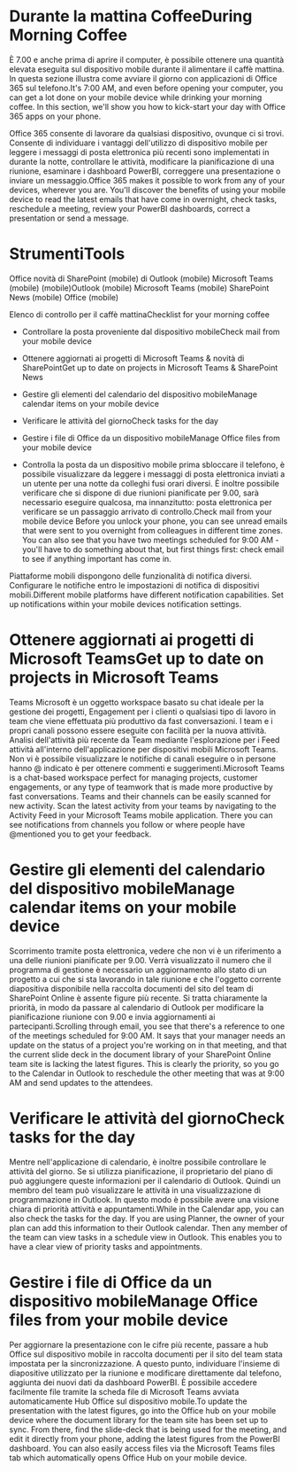 # <a name="during-morning-coffee"></a><span data-ttu-id="12a3d-101">Durante la mattina Coffee</span><span class="sxs-lookup"><span data-stu-id="12a3d-101">During Morning Coffee</span></span>

<span data-ttu-id="12a3d-p101">È 7.00 e anche prima di aprire il computer, è possibile ottenere una quantità elevata eseguita sul dispositivo mobile durante il alimentare il caffè mattina. In questa sezione illustra come avviare il giorno con applicazioni di Office 365 sul telefono.</span><span class="sxs-lookup"><span data-stu-id="12a3d-p101">It's 7:00 AM, and even before opening your computer, you can get a lot done on your mobile device while drinking your morning coffee. In this section, we'll show you how to kick-start your day with Office 365 apps on your phone.</span></span>

<span data-ttu-id="12a3d-p102">Office 365 consente di lavorare da qualsiasi dispositivo, ovunque ci si trovi. Consente di individuare i vantaggi dell'utilizzo di dispositivo mobile per leggere i messaggi di posta elettronica più recenti sono implementati in durante la notte, controllare le attività, modificare la pianificazione di una riunione, esaminare i dashboard PowerBI, correggere una presentazione o inviare un messaggio.</span><span class="sxs-lookup"><span data-stu-id="12a3d-p102">Office 365 makes it possible to work from any of your devices, wherever you are. You'll discover the benefits of using your mobile device to read the latest emails that have come in overnight, check tasks, reschedule a meeting, review your PowerBI dashboards, correct a presentation or send a message.</span></span> 

# <a name="tools"></a><span data-ttu-id="12a3d-106">Strumenti</span><span class="sxs-lookup"><span data-stu-id="12a3d-106">Tools</span></span>
<span data-ttu-id="12a3d-107">Office novità di SharePoint (mobile) di Outlook (mobile) Microsoft Teams (mobile) (mobile)</span><span class="sxs-lookup"><span data-stu-id="12a3d-107">Outlook (mobile) Microsoft Teams (mobile) SharePoint News (mobile) Office (mobile)</span></span>

<span data-ttu-id="12a3d-108">Elenco di controllo per il caffè mattina</span><span class="sxs-lookup"><span data-stu-id="12a3d-108">Checklist for your morning coffee</span></span>
* <span data-ttu-id="12a3d-109">Controllare la posta proveniente dal dispositivo mobile</span><span class="sxs-lookup"><span data-stu-id="12a3d-109">Check mail from your mobile device</span></span>
* <span data-ttu-id="12a3d-110">Ottenere aggiornati ai progetti di Microsoft Teams & novità di SharePoint</span><span class="sxs-lookup"><span data-stu-id="12a3d-110">Get up to date on projects in Microsoft Teams & SharePoint News</span></span>
* <span data-ttu-id="12a3d-111">Gestire gli elementi del calendario del dispositivo mobile</span><span class="sxs-lookup"><span data-stu-id="12a3d-111">Manage calendar items on your mobile device</span></span>
* <span data-ttu-id="12a3d-112">Verificare le attività del giorno</span><span class="sxs-lookup"><span data-stu-id="12a3d-112">Check tasks for the day</span></span>
* <span data-ttu-id="12a3d-113">Gestire i file di Office da un dispositivo mobile</span><span class="sxs-lookup"><span data-stu-id="12a3d-113">Manage Office files from your mobile device</span></span>
 

* <span data-ttu-id="12a3d-p103">Controlla la posta da un dispositivo mobile prima sbloccare il telefono, è possibile visualizzare da leggere i messaggi di posta elettronica inviati a un utente per una notte da colleghi fusi orari diversi. È inoltre possibile verificare che si dispone di due riunioni pianificate per 9.00, sarà necessario eseguire qualcosa, ma innanzitutto: posta elettronica per verificare se un passaggio arrivato di controllo.</span><span class="sxs-lookup"><span data-stu-id="12a3d-p103">Check mail from your mobile device Before you unlock your phone, you can see unread emails that were sent to you overnight from colleagues in different time zones. You can also see that you have two meetings scheduled for 9:00 AM - you'll have to do something about that, but first things first: check email to see if anything important has come in.</span></span>

<span data-ttu-id="12a3d-p104">Piattaforme mobili dispongono delle funzionalità di notifica diversi. Configurare le notifiche entro le impostazioni di notifica di dispositivi mobili.</span><span class="sxs-lookup"><span data-stu-id="12a3d-p104">Different mobile platforms have different notification capabilities. Set up notifications within your mobile devices notification settings.</span></span> 

# <a name="get-up-to-date-on-projects-in-microsoft-teams"></a><span data-ttu-id="12a3d-118">Ottenere aggiornati ai progetti di Microsoft Teams</span><span class="sxs-lookup"><span data-stu-id="12a3d-118">Get up to date on projects in Microsoft Teams</span></span>
<span data-ttu-id="12a3d-p105">Teams Microsoft è un oggetto workspace basato su chat ideale per la gestione dei progetti, Engagement per i clienti o qualsiasi tipo di lavoro in team che viene effettuata più produttivo da fast conversazioni. I team e i propri canali possono essere eseguite con facilità per la nuova attività. Analisi dell'attività più recente da Team mediante l'esplorazione per i Feed attività all'interno dell'applicazione per dispositivi mobili Microsoft Teams. Non vi è possibile visualizzare le notifiche di canali eseguire o in persone hanno @ indicato è per ottenere commenti e suggerimenti.</span><span class="sxs-lookup"><span data-stu-id="12a3d-p105">Microsoft Teams is a chat-based workspace perfect for managing projects, customer engagements, or any type of teamwork that is made more productive by fast conversations. Teams and their channels can be easily scanned for new activity. Scan the latest activity from your teams by navigating to the Activity Feed in your Microsoft Teams mobile application. There you can see notifications from channels you follow or where people have @mentioned you to get your feedback.</span></span>  

# <a name="manage-calendar-items-on-your-mobile-device"></a><span data-ttu-id="12a3d-123">Gestire gli elementi del calendario del dispositivo mobile</span><span class="sxs-lookup"><span data-stu-id="12a3d-123">Manage calendar items on your mobile device</span></span>
<span data-ttu-id="12a3d-p106">Scorrimento tramite posta elettronica, vedere che non vi è un riferimento a una delle riunioni pianificate per 9.00. Verrà visualizzato il numero che il programma di gestione è necessario un aggiornamento allo stato di un progetto a cui che si sta lavorando in tale riunione e che l'oggetto corrente diapositiva disponibile nella raccolta documenti del sito del team di SharePoint Online è assente figure più recente. Si tratta chiaramente la priorità, in modo da passare al calendario di Outlook per modificare la pianificazione riunione con 9.00 e invia aggiornamenti ai partecipanti.</span><span class="sxs-lookup"><span data-stu-id="12a3d-p106">Scrolling through email, you see that there's a reference to one of the meetings scheduled for 9:00 AM. It says that your manager needs an update on the status of a project you're working on in that meeting, and that the current slide deck in the document library of your SharePoint Online team site is lacking the latest figures. This is clearly the priority, so you go to the Calendar in Outlook to reschedule the other meeting that was at 9:00 AM and send updates to the attendees.</span></span>

# <a name="check-tasks-for-the-day"></a><span data-ttu-id="12a3d-127">Verificare le attività del giorno</span><span class="sxs-lookup"><span data-stu-id="12a3d-127">Check tasks for the day</span></span>
<span data-ttu-id="12a3d-p107">Mentre nell'applicazione di calendario, è inoltre possibile controllare le attività del giorno. Se si utilizza pianificazione, il proprietario del piano di può aggiungere queste informazioni per il calendario di Outlook. Quindi un membro del team può visualizzare le attività in una visualizzazione di programmazione in Outlook. In questo modo è possibile avere una visione chiara di priorità attività e appuntamenti.</span><span class="sxs-lookup"><span data-stu-id="12a3d-p107">While in the Calendar app, you can also check the tasks for the day. If you are using Planner, the owner of your plan can add this information to their Outlook calendar. Then any member of the team can view tasks in a schedule view in Outlook. This enables you to have a clear view of priority tasks and appointments.</span></span>  

# <a name="manage-office-files-from-your-mobile-device"></a><span data-ttu-id="12a3d-132">Gestire i file di Office da un dispositivo mobile</span><span class="sxs-lookup"><span data-stu-id="12a3d-132">Manage Office files from your mobile device</span></span>
<span data-ttu-id="12a3d-p108">Per aggiornare la presentazione con le cifre più recente, passare a hub Office sul dispositivo mobile in raccolta documenti per il sito del team stata impostata per la sincronizzazione. A questo punto, individuare l'insieme di diapositive utilizzato per la riunione e modificare direttamente dal telefono, aggiunta dei nuovi dati da dashboard PowerBI. È possibile accedere facilmente file tramite la scheda file di Microsoft Teams avviata automaticamente Hub Office sul dispositivo mobile.</span><span class="sxs-lookup"><span data-stu-id="12a3d-p108">To update the presentation with the latest figures, go into the Office hub on your mobile device where the document library for the team site has been set up to sync. From there, find the slide-deck that is being used for the meeting, and edit it directly from your phone, adding the latest figures from the PowerBI dashboard. You can also easily access files via the Microsoft Teams files tab which automatically opens Office Hub on your mobile device.</span></span> 